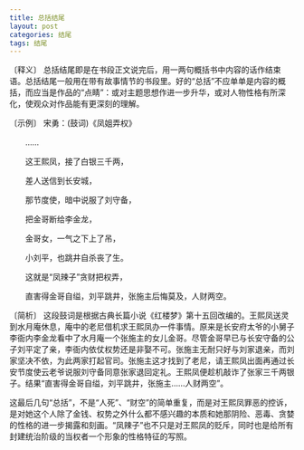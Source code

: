 ```yaml
---
title: 总括结尾
layout: post
categories: 结尾
tags: 结尾
---
```


〔释义〕 总括结尾即是在书段正文说完后，用一两句概括书中内容的话作结束语。总括结尾一般用在带有故事情节的书段里。好的“总括”不应单单是内容的概括，而应当是作品的“点睛”：或对主题思想作进一步升华，或对人物性格有所深化，使观众对作品能有更深刻的理解。

〔示例〕 宋勇：(鼓词)《凤姐弄权》

　　……

　　这王熙凤，接了白银三千两，

　　差人送信到长安城，

　　那节度使，暗中说服了刘守备，

　　把金哥断给李金龙，

　　金哥女，一气之下上了吊，

　　小刘平，也跳井自杀丧了生。

　　这就是“凤辣子”贪财把权弄，

　　直害得金哥自缢，刘平跳井，张施主后悔莫及，人财两空。

〔简析〕 这段鼓词是根据古典长篇小说《红楼梦》第十五回改编的。王熙凤送灵到水月庵休息，庵中的老尼借机求王熙凤办一件事情。原来是长安府太爷的小舅子李衙内李金龙看中了水月庵一个张施主的女儿金哥。尽管金哥早已与长安守备的公子刘平定了亲，李衙内依仗权势还是非娶不可。张施主无耐只好与刘家退亲，而刘家坚决不依，为此两家打起官司。张施主这才找到了老尼，请王熙凤出面再通过长安节度使云老爷说服刘守备同意张家退回定礼。王熙凤便趁机敲诈了张家三千两银子。结果“直害得金哥自缢，刘平跳井，张施主……人财两空”。

这最后几句“总括”，不是“人死”、“财空”的简单重复，而是对王熙凤罪恶的控诉，是对她这个人除了金钱、权势之外什么都不感兴趣的本质和她那阴险、恶毒、贪婪的性格的进一步揭露和刻画。“凤辣子”也不只是对王熙凤的贬斥，同时也是给所有封建统治阶级的当权者一个形象的性格特征的写照。 